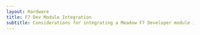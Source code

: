 ```yaml
---
layout: Hardware
title: F7 Dev Module Integration
subtitle: Considerations for integrating a Meadow F7 Developer module into a design.
---
```


